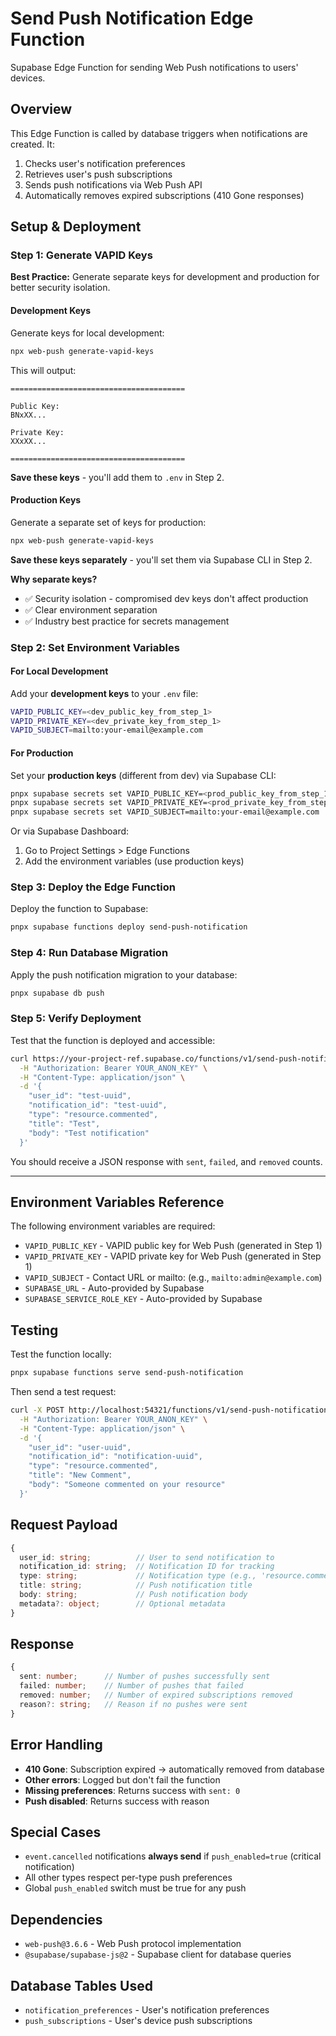 # Send Push Notification Edge Function

Supabase Edge Function for sending Web Push notifications to users' devices.

## Overview

This Edge Function is called by database triggers when notifications are created. It:
1. Checks user's notification preferences
2. Retrieves user's push subscriptions
3. Sends push notifications via Web Push API
4. Automatically removes expired subscriptions (410 Gone responses)

## Setup & Deployment

### Step 1: Generate VAPID Keys

**Best Practice:** Generate separate keys for development and production for better security isolation.

#### Development Keys

Generate keys for local development:

```bash
npx web-push generate-vapid-keys
```

This will output:
```
=======================================

Public Key:
BNxXX...

Private Key:
XXxXX...

=======================================
```

**Save these keys** - you'll add them to `.env` in Step 2.

#### Production Keys

Generate a separate set of keys for production:

```bash
npx web-push generate-vapid-keys
```

**Save these keys separately** - you'll set them via Supabase CLI in Step 2.

**Why separate keys?**
- ✅ Security isolation - compromised dev keys don't affect production
- ✅ Clear environment separation
- ✅ Industry best practice for secrets management

### Step 2: Set Environment Variables

#### For Local Development

Add your **development keys** to your `.env` file:
```bash
VAPID_PUBLIC_KEY=<dev_public_key_from_step_1>
VAPID_PRIVATE_KEY=<dev_private_key_from_step_1>
VAPID_SUBJECT=mailto:your-email@example.com
```

#### For Production

Set your **production keys** (different from dev) via Supabase CLI:
```bash
pnpx supabase secrets set VAPID_PUBLIC_KEY=<prod_public_key_from_step_1>
pnpx supabase secrets set VAPID_PRIVATE_KEY=<prod_private_key_from_step_1>
pnpx supabase secrets set VAPID_SUBJECT=mailto:your-email@example.com
```

Or via Supabase Dashboard:
1. Go to Project Settings > Edge Functions
2. Add the environment variables (use production keys)

### Step 3: Deploy the Edge Function

Deploy the function to Supabase:
```bash
pnpx supabase functions deploy send-push-notification
```

### Step 4: Run Database Migration

Apply the push notification migration to your database:
```bash
pnpx supabase db push
```

### Step 5: Verify Deployment

Test that the function is deployed and accessible:
```bash
curl https://your-project-ref.supabase.co/functions/v1/send-push-notification \
  -H "Authorization: Bearer YOUR_ANON_KEY" \
  -H "Content-Type: application/json" \
  -d '{
    "user_id": "test-uuid",
    "notification_id": "test-uuid",
    "type": "resource.commented",
    "title": "Test",
    "body": "Test notification"
  }'
```

You should receive a JSON response with `sent`, `failed`, and `removed` counts.

---

## Environment Variables Reference

The following environment variables are required:

- `VAPID_PUBLIC_KEY` - VAPID public key for Web Push (generated in Step 1)
- `VAPID_PRIVATE_KEY` - VAPID private key for Web Push (generated in Step 1)
- `VAPID_SUBJECT` - Contact URL or mailto: (e.g., `mailto:admin@example.com`)
- `SUPABASE_URL` - Auto-provided by Supabase
- `SUPABASE_SERVICE_ROLE_KEY` - Auto-provided by Supabase

## Testing

Test the function locally:
```bash
pnpx supabase functions serve send-push-notification
```

Then send a test request:
```bash
curl -X POST http://localhost:54321/functions/v1/send-push-notification \
  -H "Authorization: Bearer YOUR_ANON_KEY" \
  -H "Content-Type: application/json" \
  -d '{
    "user_id": "user-uuid",
    "notification_id": "notification-uuid",
    "type": "resource.commented",
    "title": "New Comment",
    "body": "Someone commented on your resource"
  }'
```

## Request Payload

```typescript
{
  user_id: string;          // User to send notification to
  notification_id: string;  // Notification ID for tracking
  type: string;             // Notification type (e.g., 'resource.commented')
  title: string;            // Push notification title
  body: string;             // Push notification body
  metadata?: object;        // Optional metadata
}
```

## Response

```typescript
{
  sent: number;      // Number of pushes successfully sent
  failed: number;    // Number of pushes that failed
  removed: number;   // Number of expired subscriptions removed
  reason?: string;   // Reason if no pushes were sent
}
```

## Error Handling

- **410 Gone**: Subscription expired → automatically removed from database
- **Other errors**: Logged but don't fail the function
- **Missing preferences**: Returns success with `sent: 0`
- **Push disabled**: Returns success with reason

## Special Cases

- `event.cancelled` notifications **always send** if `push_enabled=true` (critical notification)
- All other types respect per-type push preferences
- Global `push_enabled` switch must be true for any push

## Dependencies

- `web-push@3.6.6` - Web Push protocol implementation
- `@supabase/supabase-js@2` - Supabase client for database queries

## Database Tables Used

- `notification_preferences` - User's notification preferences
- `push_subscriptions` - User's device push subscriptions
